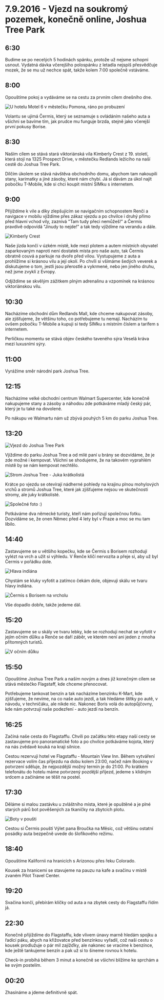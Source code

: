 # 7.9.2016 - Vjezd na soukromý pozemek, konečně online, Joshua Tree Park 

## 6:30

Budíme se po necelých 5 hodinách spánku, protože už nejsme schopni usnout. Vydatná dávka včerejšího polospánku z letadla nejspíš přesvědčuje mozek, že se mu už nechce spát, takže kolem 7:00 společně vstáváme.

## 8:00

Opouštíme pokoj a vydáváme se na cestu za prvním cílem dnešního dne.

![U hotelu Motel 6 v městečku Pomona, ráno po probuzení](images/20160907/20160907_080440.jpg)

Volantu se ujímá Čermis, který se seznamuje s ovládáním našeho auta a všichni se bavíme tím, jak prudce mu funguje brzda, stejně jako včerejší první pokusy Borise.

## 8:30

Naším cílem se stává stará viktoriánská vila Kimberly Crest z 19. století, která stojí na 1325 Prospect Drive, v městečku Redlands ležícího na naší cestě do Joshua Tree Park.
   
Dílčím úkolem se stává návštěva obchodního domu, abychom tam nakoupili stany, karimatky a jiné zásoby, které nám chybí. Já si dávám za úkol najít pobočku T-Mobile, kde si chci koupit místní SIMku s internetem.

## 9:00

Přijíždíme k vile a díky zlepšujícím se navigačním schopnostem Renči a navigace v mobilu vjíždíme přes zákaz vjezdu a po chvilce i druhý přímo před hlavní vchod vily, zaznívá "Tam tudy přeci nemůžeš!" a Čermis pravdivě odpovídá "Jinudy to nejde!" a tak tedy vjíždíme na verandu a dále.

![Kimberly Crest](images/20160907/DSC_8406-DSC_8409.jpg)

Naše jízda končí v úzkém místě, kde mezi plotem a autem místních obyvatel zaparkovaným naproti není dostatek místa pro naše auto, tak Čermis obratně couvá a parkuje na dvoře před vilou. Vystupujeme z auta a prohlížíme si krásnou vilu a její okolí. Po chvíli si všímáme šedých veverek a diskutujeme o tom, jestli jsou přerostlé a vykrmené, nebo jen jiného druhu, než jsme zvyklí z Evropy.

Odjíždíme se skvělým zážitkem plným adrenalinu a vzpomínek na krásnou viktoriánskou vilu.

## 10:30

Nacházíme obchodní dům Redlands Mall, kde chceme nakupovat zásoby, ale zjišťujeme, že většinu toho, co potřebujeme tu nemají. Nacházím tu ovšem pobočku T-Mobile a kupuji si tedy SIMku s místním číslem a tarifem s internetem.

Perličkou momentu se stává objev českého taveného sýra Veselá kráva mezi luxusními sýry.

## 11:00

Vyrážíme směr národní park Joshua Tree.

## 12:15

Nacházíme velké obchodní centrum Walmart Supercenter, kde konečně nakupujeme stany a zásoby a náhodou zde potkáváme mladý český pár, který je tu také na dovolené.

Po nákupu ve Walmartu nám už zbývá pouhých 5 km do parku Joshua Tree.

## 13:20

![Vjezd do Joshua Tree Park](images/20160907/DSC_8461.jpg)

Vjíždíme do parku Joshua Tree a od milé paní u brány se dozvídáme, že je zde možné i kempovat. Všichni se shodujeme, že na takovém vyprahlém místě by se nám kempovat nechtělo.

![Strom Joshua Tree - Juka krátkolistá](images/20160907/DSC_8532.jpg)

Krátce po vjezdu se otevírají nádherné pohledy na krajinu plnou mohylových vrchů a stromů Joshua Tree, které jak zjišťujeme nejsou ve skutečnosti stromy, ale juky krátkolisté.

![Společné foto :)](images/20160907/DSC_8567.jpg)

Potkáváme dva německé turisty, kteří nám pořizují společnou fotku. Dozvídáme se, že onen Němec před 4 lety byl v Praze a moc se mu tam líbilo.

## 14:40

Zastavujeme se u většího kopečku, kde se Čermis s Borisem rozhodují vylézt na vrch a užít si výhledu. V Renče klíčí nervozita a přeje si, aby už byl Čermis v pořádku dole.

![Hlava indiána](images/20160907/DSC_8646.jpg)

Chystám se kluky vyfotit a zatímco čekám dole, objevuji skálu ve tvaru hlavy indiána.

![Čermis s Borisem na vrcholu](images/20160907/DSC_8658.jpg)

Vše dopadlo dobře, takže jedeme dál.

## 15:20

Zastavujeme se u skály ve tvaru lebky, kde se rozhoduji nechat se vyfotit v jejím očním důlku a Renče se daří záběr, ve kterém není ani jeden z mnoha přítomných turistů.

![V očním důlku](images/20160907/DSC_8667.jpg)

## 15:50

Opouštíme Joshua Tree Park a naším novým a dnes již konečným cílem se stává městečko Flagstaff, kde chceme přenocovat.

Potřebujeme tankovat benzín a tak nacházíme benzínku K-Mart, kde zjišťujeme, že nevíme, na co naše auto jezdí, a tak hledáme štítky po autě, v návodu, v techničáku, ale nikde nic. Nakonec Boris volá do autopůjčovny, kde nám potvrzují naše podezření - auto jezdí na benzín.

## 16:25
 
Začíná naše cesta do Flagstaffu. Chvíli po začátku této etapy naší cesty se zastavujeme pro panoramatické foto a po chvilce potkáváme kojota, který na nás zvědavě kouká na kraji silnice.

Cestou rezervuji hotel ve Flagstaffu - Mountain View Inn. Během vytváření rezervace volím čas příjezdu na dobu kolem 23:00, načež nám Booking v potvrzení sděluje, že nejpozdější možný termín je do 21:00. Po krátkém telefonátu do hotelu máme potvrzený pozdější příjezd, jedeme s klidným srdcem a začínáme se těšit na postel.

## 17:30

Děláme si malou zastávku u zvláštního místa, které je opuštěné a je plné starých párů bot pověšených za tkaničky na zbytcích plotu.

![Boty v poušti](images/20160907/DSC_8690.jpg)

Cestou si Čermis pouští Výlet pana Broučka na Měsíc, což většinu ostatní posádky auta bezpečně uvede do šlofíkového režimu.

## 18:40

Opouštíme Kalifornii na hranicích s Arizonou přes řeku Colorado.

Kousek za hranicemi se stavujeme na pauzu na kafe a svačinu v místě zvaném Pilot Travel Center.

## 19:20

Svačina končí, přebírám klíčky od auta a na zbytek cesty do Flagstaffu řídím já.

## 22:30

Konečně přijíždíme do Flagstaffu, kde vlivem únavy marně hledám spojku a řadící páku, abych na křižovatce před benzínkou vyřadil, což naši cestu o kousek prodlužuje o pár mil zajížďky, ale nakonec se vracíme k benzínce, kde ještě tankujeme benzín a pak už si to šineme rovnou k hotelu.

Check-in probíhá během 3 minut a konečně se všichni blížíme ke sprchám a ke svým postelím.

## 00:20

Zhasínáme a jdeme definitivně spát.
